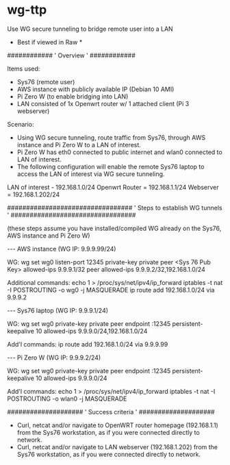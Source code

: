# wg-ttp
Use WG secure tunneling to bridge remote user into a LAN

* Best if viewed in Raw *

############
' Overview '
############

Items used:
- Sys76 (remote user)
- AWS instance with publicly available IP (Debian 10 AMI)
- Pi Zero W (to enable bridging into LAN)
- LAN consisted of 1x Openwrt router w/ 1 attached client (Pi 3 webserver)

Scenario:
- Using WG secure tunneling, route traffic from Sys76, through AWS instance and Pi Zero W to a LAN of interest.
- Pi Zero W has eth0 connected to public internet and wlan0 connected to LAN of interest.
- The following configuration will enable the remote Sys76 laptop to access the LAN of interest via WG secure tunneling.

LAN of interest - 192.168.1.0/24
Openwrt Router = 192.168.1.1/24
Webserver = 192.168.1.202/24

#################################
' Steps to establish WG tunnels '
#################################

(these steps assume you have installed/compiled WG already on the Sys76, AWS instance and Pi Zero W)

--- AWS instance (WG IP: 9.9.9.99/24)

WG: 
wg set wg0 listen-port 12345 private-key private peer <Sys 76 Pub Key> allowed-ips 9.9.9.1/32 peer <Pi Zero W Pub Key> allowed-ips 9.9.9.2/32,192.168.1.0/24

Additional commands: 
echo 1 > /proc/sys/net/ipv4/ip_forward
iptables -t nat -I POSTROUTING -o wg0 -j MASQUERADE
ip route add 192.168.1.0/24 via 9.9.9.2

--- Sys76 laptop (WG IP: 9.9.9.1/24)

WG:
wg set wg0 private-key private peer <AWS Public Key> endpoint <AWS pub IP>:12345 persistent-keepalive 10 allowed-ips 9.9.9.0/24,192.168.1.0/24

Add'l commands:
ip route add 192.168.1.0/24 via 9.9.9.99 

--- Pi Zero W (WG IP: 9.9.9.2/24)

WG:
wg set wg0 private-key private peer <AWS Public Key> endpoint <AWS Pub IP>:12345 persistent-keepalive 10 allowed-ips 9.9.9.0/24

Add'l commands:
echo 1 > /proc/sys/net/ipv4/ip_forward
iptables -t nat -I POSTROUTING -o wlan0 -j MASQUERADE

####################
' Success criteria '
####################

- Curl, netcat and/or navigate to OpenWRT router homepage (192.168.1.1) from the Sys76 workstation, as if you were connected directly to network.
- Curl, netcat and/or navigate to LAN webserver (192.168.1.202) from the Sys76 workstation, as if you were connected directly to network.
